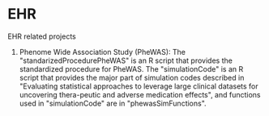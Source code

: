 # EHR
EHR related projects
1. Phenome Wide Association Study (PheWAS): The "standarizedProcedurePheWAS" is an R script that provides the standardized procedure for PheWAS. The "simulationCode" is an R script that provides the major part of simulation codes described in "Evaluating statistical approaches to leverage large clinical datasets for uncovering thera-peutic and adverse medication effects", and functions used in "simulationCode" are in "phewasSimFunctions".
